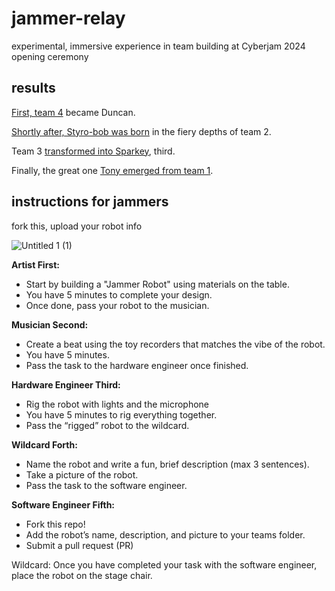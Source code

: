 # jammer-relay

experimental, immersive experience in team building at Cyberjam 2024 opening ceremony

## results

[First, team 4](./4) became Duncan.

[Shortly after, Styro-bob was born](./2) in the fiery depths of team 2.

Team 3 [transformed into Sparkey](./Sparkey), third.

Finally, the great one [Tony emerged from team 1](./1).

## instructions for jammers

fork this, upload your robot info

![Untitled 1 (1)](https://github.com/user-attachments/assets/1c1ff6e6-2291-4395-b149-537053724b23)

**Artist First:**

- Start by building a "Jammer Robot" using materials on the table.
- You have 5 minutes to complete your design.
- Once done, pass your robot to the musician.

**Musician Second:**

- Create a beat using the toy recorders that matches the vibe of the robot.
- You have 5 minutes.
- Pass the task to the hardware engineer once finished.

**Hardware Engineer Third:**

- Rig the robot with lights and the microphone
- You have 5 minutes to rig everything together.
- Pass the “rigged” robot to the wildcard.

**Wildcard Forth:**

- Name the robot and write a fun, brief description (max 3 sentences).
- Take a picture of the robot.
- Pass the task to the software engineer.

**Software Engineer Fifth:**

- Fork this repo!
- Add the robot’s name, description, and picture to your teams folder.
- Submit a pull request (PR)

Wildcard: Once you have completed your task with the software engineer, place the robot on the stage chair.
